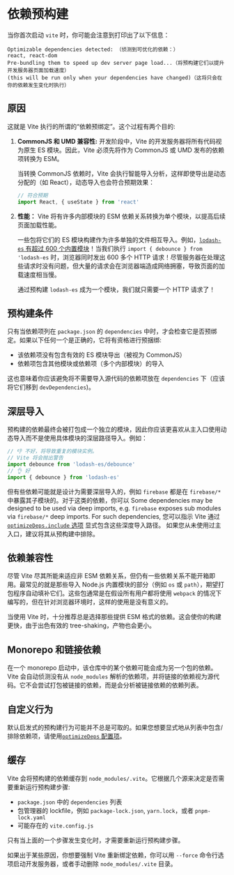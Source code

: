 # 依赖预构建

当你首次启动 `vite` 时，你可能会注意到打印出了以下信息：

```
Optimizable dependencies detected: （侦测到可优化的依赖：）
react, react-dom
Pre-bundling them to speed up dev server page load...（将预构建它们以提升开发服务器页面加载速度）
(this will be run only when your dependencies have changed)（这将只会在你的依赖发生变化时执行）
```

## 原因

这就是 Vite 执行的所谓的“依赖预绑定”。这个过程有两个目的:

1. **CommonJS 和 UMD 兼容性:** 开发阶段中，Vite 的开发服务器将所有代码视为原生 ES 模块。因此，Vite 必须先将作为 CommonJS 或 UMD 发布的依赖项转换为 ESM。

   当转换 CommonJS 依赖时，Vite 会执行智能导入分析，这样即使导出是动态分配的（如 React），动态导入也会符合预期效果：

   ```js
   // 符合预期
   import React, { useState } from 'react'
   ```

2. **性能：** Vite 将有许多内部模块的 ESM 依赖关系转换为单个模块，以提高后续页面加载性能。

   一些包将它们的 ES 模块构建作为许多单独的文件相互导入。例如，[`lodash-es` 有超过 600 个内置模块](https://unpkg.com/browse/lodash-es/)！当我们执行 `import { debounce } from 'lodash-es` 时，浏览器同时发出 600 多个 HTTP 请求！尽管服务器在处理这些请求时没有问题，但大量的请求会在浏览器端造成网络拥塞，导致页面的加载速度相当慢。

   通过预构建 `lodash-es` 成为一个模块，我们就只需要一个 HTTP 请求了！

## 预构建条件

只有当依赖项列在 `package.json` 的 `dependencies` 中时，才会检查它是否预绑定。如果以下任何一个是正确的，它将有资格进行预捆绑:

- 该依赖项没有包含有效的 ES 模块导出（被视为 CommonJS）
- 依赖项包含其他模块或依赖项（多个内部模块）的导入

这也意味着你应该避免将不需要导入源代码的依赖项放在 `dependencies` 下（应该将它们移到 `devDependencies`)。

## 深层导入

预构建的依赖最终会被打包成一个独立的模块，因此你应该更喜欢从主入口使用动态导入而不是使用具体模块的深层路径导入。例如：

```js
// 👎 不好，将导致重复的模块实例。
// Vite 将会抛出警告
import debounce from 'lodash-es/debounce'
// 👌 好
import { debounce } from 'lodash-es'
```

但有些依赖可能就是设计为需要深层导入的，例如 `firebase` 都是在 `firebase/*` 中暴露其子模块的。对于这类的依赖，你可以
Some dependencies may be designed to be used via deep imports, e.g. `firebase` exposes sub modules via `firebase/*` deep imports. For such dependencies, 您可以指示 Vite 通过 [`optimizeDeps.include` 选项](http://localhost:3000/config/#optimizedeps-include) 显式包含这些深度导入路径。 如果您从未使用过主入口，建议将其从预构建中排除。

## 依赖兼容性

尽管 Vite 尽其所能来适应非 ESM 依赖关系，但仍有一些依赖关系不能开箱即用。最常见的就是那些导入 Node.js 内置模块的部分（例如 `os` 或 `path`），期望打包程序自动填补它们。这些包通常是在假设所有用户都将使用 `webpack` 的情况下编写的，但在针对浏览器环境时，这样的使用是没有意义的。

当使用 Vite 时，十分推荐总是选择那些提供 ESM 格式的依赖。这会使你的构建更快，由于出色有效的 tree-shaking，产物也会更小。

## Monorepo 和链接依赖

在一个 monorepo 启动中，该仓库中的某个依赖可能会成为另一个包的依赖。Vite 会自动侦测没有从 `node_modules` 解析的依赖项，并将链接的依赖视为源代码。它不会尝试打包被链接的依赖，而是会分析被链接依赖的依赖列表。

## 自定义行为

默认启发式的预构建行为可能并不总是可取的。如果您想要显式地从列表中包含/排除依赖项，请使用[`optimizeDeps` 配置项](/zh/config/#dep-optimization-options)。

## 缓存

Vite 会将预构建的依赖缓存到 `node_modules/.vite`。它根据几个源来决定是否需要重新运行预构建步骤:

- `package.json` 中的 `dependencies` 列表
- 包管理器的 lockfile，例如 `package-lock.json`, `yarn.lock`，或者 `pnpm-lock.yaml`
- 可能存在的 `vite.config.js`

只有当上面的一个步骤发生变化时，才需要重新运行预构建步骤。

如果出于某些原因，你想要强制 Vite 重新绑定依赖，你可以用 `--force` 命令行选项启动开发服务器，或者手动删除 `node_modules/.vite` 目录。
